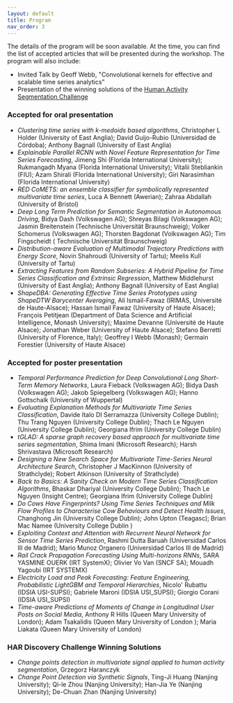 ```yaml
---
layout: default
title: Program
nav_order: 3
---
```


The details of the program will be soon available. At the time, you can find the list of accepted articles that will be presented during the workshop. The program will also include:

* Invited Talk by Geoff Webb, "Convolutional kernels for effective and scalable time series analytics"
* Presentation of the winning solutions of the [Human Activity Segmentation Challenge](https://2023.ecmlpkdd.org/submissions/discovery-challenge/challenges/)


### Accepted for oral presentation

* <i>Clustering time series with k-medoids based algorithms</i>,  Christopher L Holder (University of East Anglia); David Guijo-Rubio (Universidad de Córdoba); Anthony Bagnall (University of East Anglia)
* <i>Explainable Parallel RCNN with Novel Feature Representation for Time Series Forecasting</i>,  Jimeng Shi (Florida International University); Rukmangadh Myana (Florida International University); Vitalii Stebliankin (FIU); Azam Shirali (Florida International University); Giri Narasimhan (Florida International University)
* <i>RED CoMETS: an ensemble classifier for symbolically represented multivariate time series</i>,  Luca A Bennett (Awerian); Zahraa Abdallah (University of Bristol)
* <i>Deep Long Term Prediction for Semantic Segmentation in Autonomous Driving</i>,  Bidya Dash (Volkswagen AG); Shreyas Bilagi (Volkswagen AG); Jasmin Breitenstein (Technische Universität Braunschweig); Volker Schomerus (Volkswagen AG); Thorsten Bagdonat (Volkswagen AG); Tim Fingscheidt ( Technische Universität Braunschweig)
* <i>Distribution-aware Evaluation of Multimodal Trajectory Predictions with Energy Score</i>,  Novin Shahroudi (University of Tartu); Meelis Kull (University of Tartu)
* <i>Extracting Features from Random Subseries: A Hybrid Pipeline for Time Series Classification and Extrinsic Regression</i>,  Matthew Middlehurst (University of East Anglia); Anthony Bagnall (University of East Anglia)
* <i>ShapeDBA: Generating Effective Time Series Prototypes using ShapeDTW Barycenter Averaging</i>,  Ali Ismail-Fawaz (IRIMAS, Université de Haute-Alsace); Hassan Ismail Fawaz (University of Haute Alsace); François Petitjean (Department of Data Science and Artificial Intelligence, Monash University); Maxime Devanne (Université de Haute Alsace); Jonathan Weber (University of Haute Alsace); Stefano Berretti (University of Florence, Italy); Geoffrey I Webb (Monash); Germain Forestier (University of Haute Alsace)



### Accepted for poster presentation

* <i>Temporal Performance Prediction for Deep Convolutional Long Short-Term Memory Networks</i>,  Laura Fieback (Volkswagen AG); Bidya Dash (Volkswagen AG); Jakob Spiegelberg (Volkswagen AG); Hanno Gottschalk (University of Wuppertal)
* <i>Evaluating Explanation Methods for Multivariate Time Series Classification</i>,  Davide Italo DI Serramazza (University College Dublin); Thu Trang Nguyen (University College Dublin); Thach Le Nguyen (University College Dublin); Georgiana Ifrim (University College Dublin)
* <i>tGLAD: A sparse graph recovery based approach for multivariate time series segmentation</i>,  Shima Imani (Microsoft Research); Harsh Shrivastava (Microsoft Research)
* <i>Designing a New Search Space for Multivariate Time-Series Neural Architecture Search</i>,  Christopher J MacKinnon (University of Strathclyde); Robert Atkinson (University of Strathclyde)
* <i>Back to Basics: A Sanity Check on Modern Time Series Classification Algorithms</i>,  Bhaskar Dhariyal (University College Dublin); Thach Le Nguyen (Insight Centre); Georgiana Ifrim (University College Dublin)
* <i>Do Cows Have Fingerprints? Using Time Series Techniques and Milk Flow Profiles to Characterise Cow Behaviours and Detect Health Issues</i>,  Changhong Jin (University College Dublin); John Upton (Teagasc); Brian Mac Namee (University College Dublin )
* <i>Exploiting Context and Attention with Recurrent Neural Network for Sensor Time Series Prediction</i>,  Rashmi Dutta Baruah (Universidad Carlos III de Madrid); Mario Munoz Organero (Universidad Carlos III de Madrid)
* <i>Rail Crack Propagation Forecasting Using Multi-horizons RNNs</i>,  SARA YASMINE OUERK (IRT SystemX); Olivier Vo Van (SNCF SA); Mouadh Yagoubi (IRT SYSTEMX)
* <i>Electricity Load and Peak Forecasting: Feature Engineering, Probabilistic LightGBM and Temporal Hierarchies</i>,  Nicolo' Rubattu (IDSIA USI-SUPSI); Gabriele Maroni (IDSIA USI_SUPSI); Giorgio Corani (IDSIA USI_SUPSI)
* <i>Time-aware Predictions of Moments of Change in Longitudinal User Posts on Social Media</i>,  Anthony R Hills (Queen Mary University of London); Adam Tsakalidis (Queen Mary University of London ); Maria Liakata (Queen Mary University of London)


### HAR Discovery Challenge Winning Solutions

* <i>Change points detection in multivariate signal applied to human activity segmentation</i>,  Grzegorz Haranczyk
* <i>Change Point Detection via Synthetic Signals</i>,  Ting-Ji Huang (Nanjing University); Qi-le Zhou (Nanjing University); Han-Jia Ye (Nanjing University); De-Chuan Zhan (Nanjing University)

